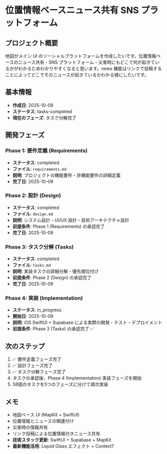 # 位置情報ベースニュース共有 SNS プラットフォーム

## プロジェクト概要

地図がメイン UI のソーシャルプラットフォームを作成したいです。位置情報ベースのニュース共有・SNS プラットフォーム・災害時にもどこで何が起きているかがわかるためわかりやすくなると思います。news 機能はリンクで投稿することによってどこでそのニュースが起きているかわかる様にしたいです。

## 基本情報

- **作成日**: 2025-10-09
- **ステータス**: tasks-completed
- **現在のフェーズ**: タスク分解完了

## 開発フェーズ

### Phase 1: 要件定義 (Requirements)

- **ステータス**: completed
- **ファイル**: `requirements.md`
- **説明**: プロジェクトの機能要件・非機能要件の詳細定義
- **完了日**: 2025-10-09

### Phase 2: 設計 (Design)

- **ステータス**: completed
- **ファイル**: `design.md`
- **説明**: システム設計・UI/UX 設計・技術アーキテクチャ設計
- **前提条件**: Phase 1 (Requirements) の承認完了
- **完了日**: 2025-10-09

### Phase 3: タスク分解 (Tasks)

- **ステータス**: completed
- **ファイル**: `tasks.md`
- **説明**: 実装タスクの詳細分解・優先順位付け
- **前提条件**: Phase 2 (Design) の承認完了
- **完了日**: 2025-10-09

### Phase 4: 実装 (Implementation)

- **ステータス**: in_progress
- **開始日**: 2025-10-09
- **説明**: iOS SwiftUI + Supabase による実際の開発・テスト・デプロイメント
- **前提条件**: Phase 3 (Tasks) の承認完了 ✅

## 次のステップ

1. ✅ 要件定義フェーズ完了
2. ✅ 設計フェーズ完了
3. ✅ タスク分解フェーズ完了
4. タスクの承認後、Phase 4 (Implementation) 実装フェーズを開始
5. 58個のタスクを5つのフェーズに分けて順次実装

## メモ

- 地図ベース UI (MapKit + SwiftUI)
- 位置情報とニュースの関連付け
- 災害時の情報共有
- リンク投稿による位置情報付きニュース共有
- **技術スタック更新**: SwiftUI + Supabase + MapKit
- **最新機能活用**: Liquid Glass エフェクト + Context7
